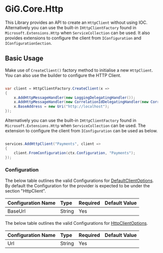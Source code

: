 # GiG.Core.Http

This Library provides an API to create an `HttpClient` without using IOC.  Alternatively you can use the built-in `IHttpClientFactory` found in `Microsoft.Extensions.Http` when `ServiceCollection` can be used.  It also provides extensions to configure the client from `IConfiguration` and `IConfigurationSection`.

## Basic Usage

Make use of `CreateClient()` factory method to initialise a new `HttpClient`. You can also use the builder to configure the HTTP Client.

```csharp

var client = HttpClientFactory.CreateClient(x =>
{
    x.AddHttpMessageHandler(new LoggingDelegatingHandler());
    x.AddHttpMessageHandler(new CorrelationIdDelegatingHandler(new CorrelationContextAccessor()));
    x.BaseAddress = new Uri("http://localhost");
});

```

 Alternatively you can use the built-in `IHttpClientFactory` found in `Microsoft.Extensions.Http` when `ServiceCollection` can be used.  The extension to configure the client from `IConfiguration` can be used as below.

```csharp

services.AddHttpClient("Payments", client =>
{
    client.FromConfiguration(ctx.Configuration, "Payments");
});

```

### Configuration

The below table outlines the valid Configurations for [DefaultClientOptions](../src/GiG.Core.Http/DefaultClientOptions.cs). By default the Configuration for the provider is expected to be under the section "HttpClient". 

| Configuration Name | Type   | Required | Default Value |
|:-------------------|:-------|:---------|:--------------|
| BaseUrl            | String | Yes      |               |

The below table outlines the valid Configurations for [HttpClientOptions](../src/GiG.Core.Http/HttpClientOptions.cs).

| Configuration Name | Type   | Required | Default Value |
|:-------------------|:-------|:---------|:--------------|
| Url                | String | Yes      |               |
